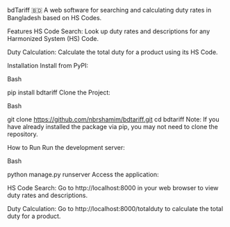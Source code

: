 bdTariff 🇧🇩
A web software for searching and calculating duty rates in Bangladesh based on HS Codes.

Features
HS Code Search: Look up duty rates and descriptions for any Harmonized System (HS) Code.

Duty Calculation: Calculate the total duty for a product using its HS Code.

Installation
Install from PyPI:

Bash

pip install bdtariff
Clone the Project:

Bash

git clone https://github.com/nbrshamim/bdtariff.git
cd bdtariff
Note: If you have already installed the package via pip, you may not need to clone the repository.

How to Run
Run the development server:

Bash

python manage.py runserver
Access the application:

HS Code Search: Go to http://localhost:8000 in your web browser to view duty rates and descriptions.

Duty Calculation: Go to http://localhost:8000/totalduty to calculate the total duty for a product.
